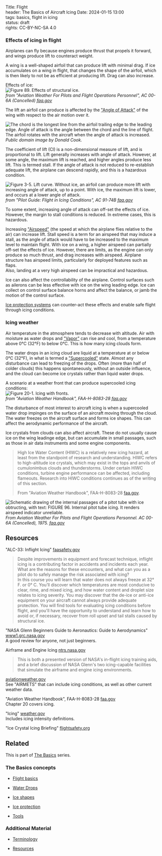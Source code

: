 Title: Flight    
header: The Basics of Aircraft Icing
Date: 2024-01-15 13:00  
tags: basics, flight in icing  
status: draft  
rights: CC-BY-NC-SA 4.0

### Effects of icing in flight  

Airplanes can fly because engines produce thrust that propels it forward, 
and wings produce lift to counteract weight. 

A wing is a well-shaped airfoil that can produce lift with minimal drag. 
If ice accumulates on a wing in flight, that changes the shape of the airfoil, 
which is then likely to not be as efficient at producing lift. 
Drag can also increase. 

Effects of ice:  
![Figure 89. Effects of structural ice.](/images%2Fac00-6a%2Fstructural%20ice.png)  
_from "Aviation Weather For Pilots and Flight Operations Personnel", AC 00-6A (Cancelled) [faa.gov](https://www.faa.gov/regulations_policies/advisory_circulars/index.cfm/go/document.information/documentID/22268)_  

The lift an airfoil can produce is affected by the ["Angle of Attack"]({filename}Nomenclature.md#angle-of-attack) of the wing with respect to the air motion over it. 

<a name="angle-of-attack-and-chord"></a> 
![The chord is the longest line from the airfoil trailing edge to the leading edge. 
Angle of attack is the angle between the chord and the line of flight. 
The airfoil rotates with the aircraft when the angle of attack is increased.](/images%2Fbasics%2Fangle-of-attack.png)  
_Public domain image by Donald Cook._  

The coefficient of lift (Cl) is a non-dimensional measure of lift, and is proportional to lift. 
Lift generally increases with angle of attack. 
However, at some angle, the maximum lift is reached, 
and higher angles produce less lift. 
This is termed stall. 
If the angle of attack is not reduced to re-establish adequate lift, 
the airplane can descend rapidly, and this is a hazardous condition. 

![Figure 3-5. Lift curve. Without ice, an airfoil can produce more lift with increasing angle of attack, up to a point. 
With ice, the maximum lift is lower, and occurs at a lower angle of attack.](/images%2FAC-91-74B%2FFigure%203-5.png)  
_from "Pilot Guide: Flight in Icing Conditions", AC 91-74B [faa.gov](https://www.faa.gov/documentLibrary/media/Advisory_Circular/AC_91-74B.pdf)_  

To some extent, increasing angle of attack can off-set the effects of ice. 
However, the margin to stall conditions is reduced. 
In extreme cases, this is hazardous.

Increasing ["Airspeed"]({filename}Nomenclature.md#airspeed) 
(the speed at which the airplane flies relative to the air) can increase lift. 
Stall speed is a term for an airspeed that may induce a stall, 
as the angle of attack would have to be increased to the maximum level to maintain flight. 
With ice on a wing, a higher airspeed can partially off-set the effects of ice. 
However, there are limits, as the engine can only produce so much thrust, 
and drag increases with airspeed. 
Airplane structure has airspeed limits, particularly for deployed features such as flaps.  
Also, landing at a very high airspeed can be impractical and hazardous. 

Ice can also affect the controllability of the airplane. 
Control surfaces such as ailerons can be less effective with ice on the wing leading edge. 
Ice can collect on control surface balance horns and affect the balance, 
or jamb the motion of the control surface. 

[Ice protection systems]({filename}basics_ice_protection.md) can counter-act these effects and enable 
safe flight through icing conditions.  

### Icing weather  

Air temperature in the atmosphere tends to decrease with altitude. 
Air with moisture as water drops and ["Vapor"]({filename}Nomenclature.md#vapor) can rise and cool, 
from a temperature above 0°C (32°F) to below 0°C. 
This is how many icing clouds form. 

The water drops in an icing cloud are liquid at a temperature at or below 0°C (32°F), 
in what is termed a ["Supercooled"]({filename}Nomenclature.md#supercooled) state. 
Almost any disturbance can lead to freezing of the drops. 
Often (more than half of colder clouds) this happens 
spontaneously, without an outside influence, and the cloud 
can become ice crystals rather than liquid water drops. 

A scenario at a weather front that can produce supercooled icing conditions:  
![Figure 20-1. Icing with fronts.](/images%2FFAA-H-8083-28%2FFigure%2020-1.png)  
_from "Aviation Weather Handbook", FAA-H-8083-28 [faa.gov](https://www.faa.gov/regulationspolicies/handbooksmanuals/aviation/faa-h-8083-28-aviation-weather-handbook)_  
 
The disturbance of most interest to aircraft icing is when a supercooled 
water drop impinges on the surface of an aircraft moving through the cloud. 
The water freezes on the aircraft surface and forms ice shapes. 
This can affect the aerodynamic performance of the aircraft.  

Ice crystals from clouds can also affect aircraft. These do not usually cause ice on the wing leadinge edge, 
but can accumulate in small passages, such as those in air data instruments and some engine components.  

>High Ice Water Content (HIWC) is a relatively new icing hazard, at least from the standpoint of research
and understanding. HIWC refers to high-altitude ice crystals, which may exist in the tops and anvils of
cumulonimbus clouds and thunderstorms. Under certain HIWC conditions, turbine engine performance can
be affected, including flameouts. Research into HIWC conditions continues as of the writing of this section.  
>  
> From "Aviation Weather Handbook", FAA-H-8083-28 [faa.gov](https://www.faa.gov/regulationspolicies/handbooksmanuals/aviation/faa-h-8083-28-aviation-weather-handbook).  


![Schematic drawing of the internal passages of a pitot tube with ice obtructing, with text: FIGURE 96.
 Internal pitot tube icing. It renders airspeed indicator unreliable.](/images/ac00-6a/pitot%20icing.png)  
_From Aviation Weather For Pilots and Flight Operations Personnel. AC 00-6A (Cancelled), 1975. [faa.gov](https://www.faa.gov/regulations_policies/advisory_circulars/index.cfm/go/document.information/documentID/22268)_  

## Resources  

"ALC-33: Inflight Icing" [faasafety.gov](https://www.faasafety.gov/gslac/ALC/course_content.aspx?enroll=true&cID=33)  
>Despite improvements in equipment and forecast technique, inflight icing is a contributing factor in accidents and incidents each year.  What are the reasons for these encounters, and what can you as a pilot do to safely manage the risk associated with icing?  
>In this course you will learn that water does not always freeze at 32° F. or 0° C. You’ll discover which temperatures are most conducive to clear, rime, and mixed icing, and how water content and droplet size relates to icing severity. You may discover that the de-ice or anti-ice equipment on your aircraft cannot always provide adequate protection. You will find tools for evaluating icing conditions before flight, and you'll have the opportunity to understand and learn how to avoid or, if necessary, recover from roll upset and tail stalls caused by structural ice.  

"NASA Glenn Beginners Guide to Aeronautics: Guide to Aerodynamics" [www1.grc.nasa.gov](https://www1.grc.nasa.gov/beginners-guide-to-aeronautics/learn-about-aerodynamics/)  
A good review for anyone, not just beginners. 

Airframe and Engine Icing [ntrs.nasa.gov](https://ntrs.nasa.gov/citations/20190025413)    
> This is both a presented version of NASA's in-flight icing training aids, and a brief discussion of NASA Glenn's two icing-capable facilities that simulate the airframe and engine icing environments.  

[aviationweather.gov](https://aviationweather.gov/gfa/#gairmet)  
See "AIRMETS" that can include icing conditions, as well as other current weather data.  

"Aviation Weather Handbook", FAA-H-8083-28 [faa.gov](https://www.faa.gov/regulationspolicies/handbooksmanuals/aviation/faa-h-8083-28-aviation-weather-handbook)  
Chapter 20 covers icing.  

"Icing" [weather.gov](https://www.weather.gov/source/zhu/ZHU_Training_Page/icing_stuff/icing/icing.htm)  
Includes icing intensity definitions. 

"Ice Crystal Icing Briefing" [flightsafety.org](https://flightsafety.org/wp-content/uploads/2018/11/Bravin-ICI_FSF_Bravin_20181023.pdf)  

## Related  

This is part of [The Basics]({filename}basics.md) series.  

### The Basics concepts  

- [Flight basics]({filename}flight_basics.md)  

- [Water Drops]({filename}water_drops.md)  

- [Ice shapes]({filename}ice_shapes.md)  

- [Ice protection]({filename}basics_ice_protection.md)  

- [Tools]({filename}tools.md)  

### Additional Material  

- [Terminology]({filename}Nomenclature.md)

- [Resources]({filename}resources.md)  




